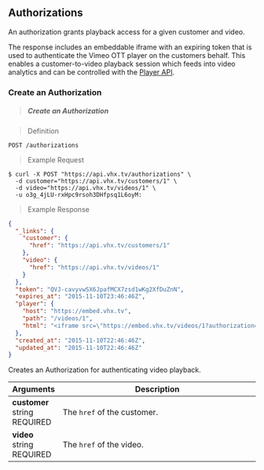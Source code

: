 <!-- ___COLLECTIONS____________________________ -->
<h2 class="is-api head-3 margin-top-large margin-bottom-medium" id="authorizations">Authorizations</h2>

<section class="text-2 contain">
  <p>An authorization grants playback access for a given customer and video.</p>
  <p>The response includes an embeddable iframe with an expiring token that is used to authenticate the Vimeo OTT player on the customers behalf. This enables a customer-to-video playback session which feeds into video analytics and can be controlled with the <a href="/player">Player API</a>.</p>
</section>

<h3 class="text-2 head-4 text--navy text--bold is-api margin-top-large margin-bottom-medium" id="authorizations-create">Create an Authorization</h3>

> <h5 class="head-5 text--white margin-bottom-medium">Create an Authorization</h5>

> Definition

```shell
POST /authorizations
```

> Example Request

```shell
$ curl -X POST "https://api.vhx.tv/authorizations" \
  -d customer="https://api.vhx.tv/customers/1" \
  -d video="https://api.vhx.tv/videos/1" \
  -u o3g_4jLU-rxHpc9rsoh3DHfpsq1L6oyM:
```

> Example Response

```json
{
  "_links": {
    "customer": {
      "href": "https://api.vhx.tv/customers/1"
    },
    "video": {
      "href": "https://api.vhx.tv/videos/1"
    }
  },
  "token": "QVJ-cavyvwSX6JpafMCX7zsd1wKg2XfDuZnN",
  "expires_at": "2015-11-10T23:46:46Z",
  "player": {
    "host": "https://embed.vhx.tv",
    "path": "/videos/1",
    "html": "<iframe src=\"https://embed.vhx.tv/videos/1?authorization=QVJ-cavyvwSX6JpafMCX7zsd1wKg2XfDuZnN\" width=\"640\" height=\"360\" frameborder=\"0\" webkitAllowFullScreen mozallowfullscreen allowFullScreen></iframe>"
  },
  "created_at": "2015-11-10T22:46:46Z",
  "updated_at": "2015-11-10T22:46:46Z"
}
```

<section class="text-2 contain">
  <p>Creates an Authorization for authenticating video playback.</p>
</section>

<table>
  <thead>
    <tr class="text-2">
      <th class="padding-medium nowrap">Arguments</th>
      <th class="padding-medium" width="100%">Description</th>
    </tr>
  </thead>

  <tbody>
    <tr class="text-2 border-bottom border--light-gray">
      <td>
        <strong class="is-block text--navy">customer</strong>
        <span class="is-block text--transparent text-3">string</span>
        <span class="text--yellow text-3">REQUIRED</span>
      </td>
      <td>The <code>href</code> of the customer.</td>
    </tr>
    <tr class="text-2 border-bottom border--light-gray">
      <td>
        <strong class="is-block text--navy">video</strong>
        <span class="is-block text--transparent text-3">string</span>
        <span class="text--yellow text-3">REQUIRED</span>
      </td>
      <td>The <code>href</code> of the video.</td>
    </tr>
  </tbody>
</table>
